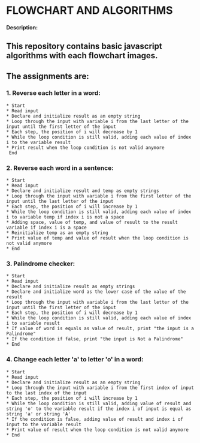 # FLOWCHART AND ALGORITHMS

#### Description:

## This repository contains basic javascript algorithms with each flowchart images.

## The assignments are: 
### 1. Reverse each letter in a word:
    * Start
    * Read input
    * Declare and initialize result as an empty string
    * Loop through the input with variable i from the last letter of the input until the first letter of the input
    * Each step, the position of i will decrease by 1
    * While the loop condition is still valid, adding each value of index i to the variable result
    * Print result when the loop condition is not valid anymore
     End

### 2. Reverse each word in a sentence:
    * Start
    * Read input
    * Declare and initialize result and temp as empty strings
    * Loop through the input with variable i from the first letter of the input until the last letter of the input
    * Each step, the position of i will increase by 1
    * While the loop condition is still valid, adding each value of index i to variable temp if index i is not a space
    * Adding space, value of temp, and value of result to the result variable if index i is a space
    * Reinitialize temp as an empty string
    * Print value of temp and value of result when the loop condition is not valid anymore
    * End

### 3. Palindrome checker:
    * Start
    * Read input
    * Declare and initialize result as empty strings
    * Declare and initialize word as the lower case of the value of the result
    * Loop through the input with variable i from the last letter of the input until the first letter of the input
    * Each step, the position of i will decrease by 1
    * While the loop condition is still valid, adding each value of index i to variable result
    * If value of word is equals as value of result, print "the input is a Palindrome"
    * If the condition if false, print "the input is Not a Palindrome"
    * End

### 4. Change each letter 'a' to letter 'o' in a word:
    * Start 
    * Read input
    * Declare and initialize result as an empty string
    * Loop through the input with variable i from the first index of input to the last index of the input
    * Each step, the position of i will increase by 1
    * While the loop condition is still valid, adding value of result and string 'o' to the variable result if the index i of input is equal as string 'a' or string 'A'
    * If the condition is false, adding value of result and index i of input to the variable result
    * Print value of result when the loop condition is not valid anymore
    * End
